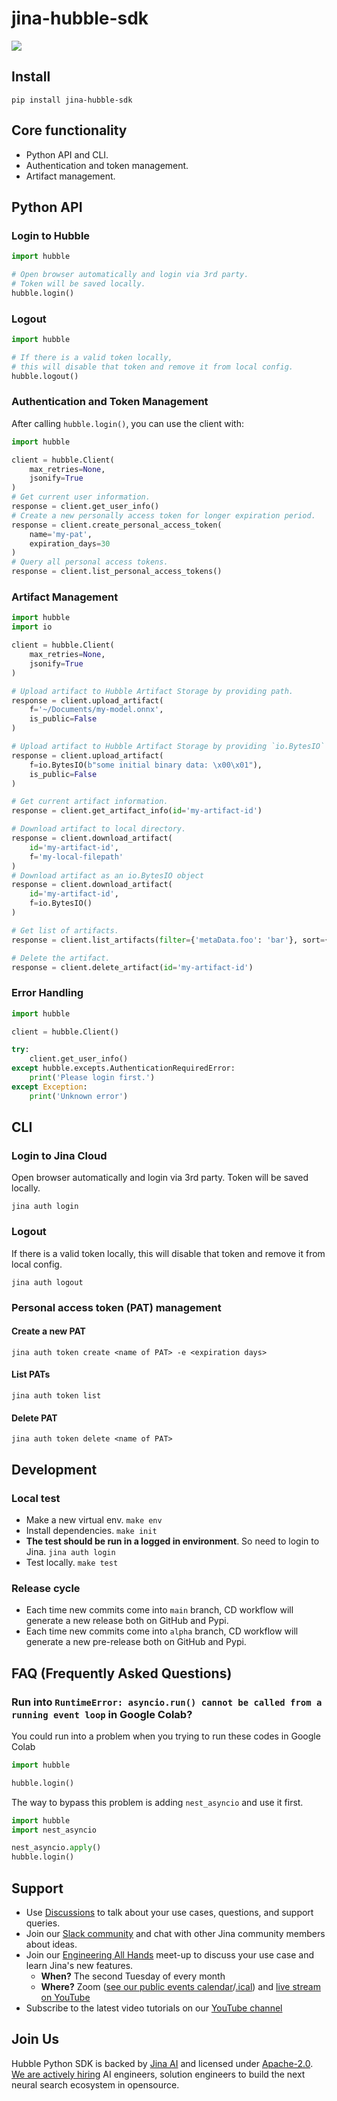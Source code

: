 # jina-hubble-sdk

<img src="https://codecov.io/gh/jina-ai/hubble-client-python/branch/main/graph/badge.svg?token=Sttz9HTmDq"/>


## Install

```shell
pip install jina-hubble-sdk
```

## Core functionality

* Python API and CLI.
* Authentication and token management.
* Artifact management.

## Python API

### Login to Hubble

```python
import hubble

# Open browser automatically and login via 3rd party.
# Token will be saved locally.
hubble.login()
```

### Logout

```python
import hubble

# If there is a valid token locally, 
# this will disable that token and remove it from local config.
hubble.logout()
```

### Authentication and Token Management

After calling `hubble.login()`, you can use the client with:

```python
import hubble

client = hubble.Client(
    max_retries=None,
    jsonify=True
)
# Get current user information.
response = client.get_user_info()
# Create a new personally access token for longer expiration period.
response = client.create_personal_access_token(
    name='my-pat',
    expiration_days=30
)
# Query all personal access tokens.
response = client.list_personal_access_tokens()
```

### Artifact Management
```python
import hubble
import io

client = hubble.Client(
    max_retries=None,
    jsonify=True
)

# Upload artifact to Hubble Artifact Storage by providing path.
response = client.upload_artifact(
    f='~/Documents/my-model.onnx',
    is_public=False
)

# Upload artifact to Hubble Artifact Storage by providing `io.BytesIO`
response = client.upload_artifact(
    f=io.BytesIO(b"some initial binary data: \x00\x01"),
    is_public=False
)

# Get current artifact information.
response = client.get_artifact_info(id='my-artifact-id')

# Download artifact to local directory.
response = client.download_artifact(
    id='my-artifact-id',
    f='my-local-filepath'
)
# Download artifact as an io.BytesIO object
response = client.download_artifact(
    id='my-artifact-id',
    f=io.BytesIO()
)

# Get list of artifacts.
response = client.list_artifacts(filter={'metaData.foo': 'bar'}, sort={'type': -1})

# Delete the artifact.
response = client.delete_artifact(id='my-artifact-id')
```

### Error Handling
```python
import hubble

client = hubble.Client()

try:
    client.get_user_info()
except hubble.excepts.AuthenticationRequiredError:
    print('Please login first.')
except Exception:
    print('Unknown error')
```

## CLI

### Login to Jina Cloud

Open browser automatically and login via 3rd party. Token will be saved locally.

```shell
jina auth login
```

### Logout

If there is a valid token locally, this will disable that token and remove it from local config.

```shell
jina auth logout
```

### Personal access token (PAT) management

#### Create a new PAT

```shell
jina auth token create <name of PAT> -e <expiration days>
```

#### List PATs

```shell
jina auth token list
```

#### Delete PAT

```shell
jina auth token delete <name of PAT>
```



## Development

### Local test

- Make a new virtual env. `make env`
- Install dependencies. `make init`
- **The test should be run in a logged in environment**. So need to login to Jina. `jina auth login`
- Test locally. `make test`

### Release cycle

- Each time new commits come into `main` branch, CD workflow will generate a new release both on GitHub and Pypi.
- Each time new commits come into `alpha` branch, CD workflow will generate a new pre-release both on GitHub and Pypi.

## FAQ (Frequently Asked Questions)

### Run into `RuntimeError: asyncio.run() cannot be called from a running event loop` in Google Colab?

You could run into a problem when you trying to run these codes in Google Colab 

```python
import hubble

hubble.login()
```

The way to bypass this problem is adding `nest_asyncio` and use it first.

```python
import hubble
import nest_asyncio

nest_asyncio.apply()
hubble.login()
```


<!-- start support-pitch -->
## Support

- Use [Discussions](https://github.com/jina-ai/finetuner/discussions) to talk about your use cases, questions, and
  support queries.
- Join our [Slack community](https://slack.jina.ai) and chat with other Jina community members about ideas.
- Join our [Engineering All Hands](https://youtube.com/playlist?list=PL3UBBWOUVhFYRUa_gpYYKBqEAkO4sxmne) meet-up to discuss your use case and learn Jina's new features.
    - **When?** The second Tuesday of every month
    - **Where?**
      Zoom ([see our public events calendar](https://calendar.google.com/calendar/embed?src=c_1t5ogfp2d45v8fit981j08mcm4%40group.calendar.google.com&ctz=Europe%2FBerlin)/[.ical](https://calendar.google.com/calendar/ical/c_1t5ogfp2d45v8fit981j08mcm4%40group.calendar.google.com/public/basic.ics))
      and [live stream on YouTube](https://youtube.com/c/jina-ai)
- Subscribe to the latest video tutorials on our [YouTube channel](https://youtube.com/c/jina-ai)

## Join Us

Hubble Python SDK is backed by [Jina AI](https://jina.ai) and licensed under [Apache-2.0](./LICENSE). [We are actively hiring](https://jobs.jina.ai) AI engineers, solution engineers to build the next neural search ecosystem in opensource.

<!-- end support-pitch -->
